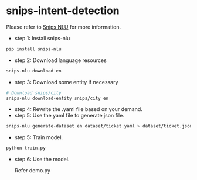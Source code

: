 # snips-intent-detection
Please refer to [Snips NLU](https://snips-nlu.readthedocs.io/en/latest/index.html) for more information.

* step 1: Install snips-nlu
```bash
pip install snips-nlu
```
* step 2: Download language resources
```bash
snips-nlu download en
```
* step 3: Download some entity if necessary
```bash
# Download snips/city
snips-nlu download-entity snips/city en
```
* step 4: Rewrite the .yaml file based on your demand.
* step 5: Use the yaml file to generate json file.
```bash
snips-nlu generate-dataset en dataset/ticket.yaml > dataset/ticket.json
```
* step 5: Train model.
```bash
python train.py
```
* step 6: Use the model.
  
  Refer demo.py